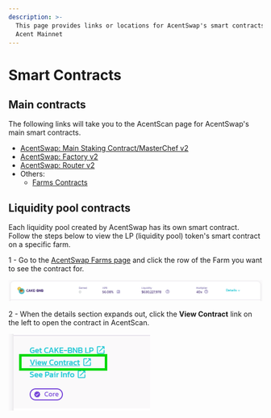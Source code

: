 ```yaml
---
description: >-
  This page provides links or locations for AcentSwap's smart contracts on ACE
  Acent Mainnet
---
```


# Smart Contracts

## Main contracts

The following links will take you to the AcentScan page for AcentSwap's main smart contracts.

* [AcentSwap: Main Staking Contract/MasterChef v2](https://bscscan.com/address/0xa5f8C5Dbd5F286960b9d90548680aE5ebFf07652)
* [AcentSwap: Factory v2](https://bscscan.com/address/0xca143ce32fe78f1f7019d7d551a6402fc5350c73)
* [AcentSwap: Router v2](https://bscscan.com/address/0x10ed43c718714eb63d5aa57b78b54704e256024e)
* Others:
  * [Farms Contracts](./#farms-contracts)

## Liquidity pool contracts

Each liquidity pool created by AcentSwap has its own smart contract. Follow the steps below to view the LP (liquidity pool) token's smart contract on a specific farm.

1 - Go to the [AcentSwap Farms page](https://pancakeswap.finance/farms) and click the row of the Farm you want to see the contract for.

![](<../../.gitbook/assets/image (126).png>)

2 - When the details section expands out, click the **View Contract** link on the left to open the contract in AcentScan.

![](<../../.gitbook/assets/image (127).png>)